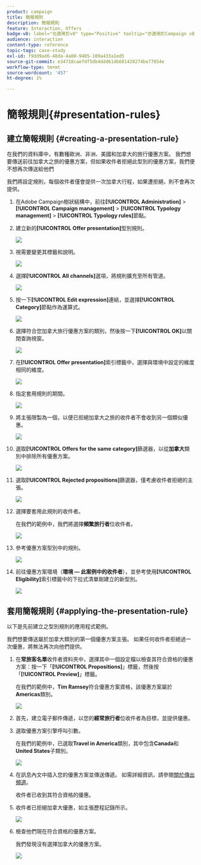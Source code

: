```yaml
---
product: campaign
title: 簡報規則
description: 簡報規則
feature: Interaction, Offers
badge-v8: label="也適用於v8" type="Positive" tooltip="亦適用於Campaign v8"
audience: interaction
content-type: reference
topic-tags: case-study
exl-id: f9dd9ad6-48da-4a80-9405-109a433a1ed5
source-git-commit: e34718caefdf5db4ddd61db601420274be77054e
workflow-type: tm+mt
source-wordcount: '457'
ht-degree: 1%

---
```


# 簡報規則{#presentation-rules}



## 建立簡報規則 {#creating-a-presentation-rule}

在我們的資料庫中，有數種歐洲、非洲、美國和加拿大的旅行優惠方案。 我們想要傳送前往加拿大之旅的優惠方案，但如果收件者拒絕此型別的優惠方案，我們便不想再次傳送給他們

我們將設定規則，每個收件者僅會提供一次加拿大行程，如果遭拒絕，則不會再次提供。

1. 在Adobe Campaign樹狀結構中，前往&#x200B;**[!UICONTROL Administration]** > **[!UICONTROL Campaign management]** > **[!UICONTROL Typology management]** > **[!UICONTROL Typology rules]**&#x200B;節點。
1. 建立新的&#x200B;**[!UICONTROL Offer presentation]**&#x200B;型別規則。

   ![](assets/offer_typology_example_001.png)

1. 視需要變更其標籤和說明。

   ![](assets/offer_typology_example_002.png)

1. 選擇&#x200B;**[!UICONTROL All channels]**&#x200B;選項，將規則擴充至所有管道。

   ![](assets/offer_typology_example_003.png)

1. 按一下&#x200B;**[!UICONTROL Edit expression]**&#x200B;連結，並選擇&#x200B;**[!UICONTROL Category]**&#x200B;節點作為運算式。

   ![](assets/offer_typology_example_004.png)

1. 選擇符合您加拿大旅行優惠方案的類別，然後按一下&#x200B;**[!UICONTROL OK]**&#x200B;以關閉查詢視窗。

   ![](assets/offer_typology_example_005.png)

1. 在&#x200B;**[!UICONTROL Offer presentation]**&#x200B;索引標籤中，選擇與環境中設定的維度相同的維度。

   ![](assets/offer_typology_example_006.png)

1. 指定套用規則的期間。

   ![](assets/offer_typology_example_007.png)

1. 將主張限製為一個，以便已拒絕加拿大之旅的收件者不會收到另一個類似優惠。

   ![](assets/offer_typology_example_008.png)

1. 選取&#x200B;**[!UICONTROL Offers for the same category]**&#x200B;篩選器，以從&#x200B;**加拿大**&#x200B;類別中排除所有優惠方案。

   ![](assets/offer_typology_example_020.png)

1. 選取&#x200B;**[!UICONTROL Rejected propositions]**&#x200B;篩選器，僅考慮收件者拒絕的主張。

   ![](assets/offer_typology_example_021.png)

1. 選擇要套用此規則的收件者。

   在我們的範例中，我們將選擇&#x200B;**頻繁旅行者**&#x200B;位收件者。

   ![](assets/offer_typology_example_009.png)

1. 參考優惠方案型別中的規則。

   ![](assets/offer_typology_example_013.png)

1. 前往優惠方案環境（**環境 — 此案例中的收件者**），並參考使用&#x200B;**[!UICONTROL Eligibility]**&#x200B;索引標籤中的下拉式清單剛建立的新型別。

   ![](assets/offer_typology_example_014.png)

## 套用簡報規則 {#applying-the-presentation-rule}

以下是先前建立之型別規則的應用程式範例。

我們想要傳送屬於加拿大類別的第一個優惠方案主張。 如果任何收件者拒絕過一次優惠，將無法再次向他們提供。

1. 在&#x200B;**常旅客名單**&#x200B;收件者資料夾中，選擇其中一個設定檔以檢查其符合資格的優惠方案：按一下「**[!UICONTROL Propositions]**」標籤，然後按「**[!UICONTROL Preview]**」標籤。

   在我們的範例中，**Tim Ramsey**&#x200B;符合優惠方案資格，該優惠方案屬於&#x200B;**Americas**&#x200B;類別。

   ![](assets/offer_typology_example_015.png)

1. 首先，建立電子郵件傳遞，以您的&#x200B;**經常旅行者**&#x200B;位收件者為目標，並提供優惠。
1. 選取優惠方案引擎呼叫引數。

   在我們的範例中，已選取&#x200B;**Travel in America**&#x200B;類別，其中包含&#x200B;**Canada**&#x200B;和&#x200B;**United States**&#x200B;子類別。

   ![](assets/offer_typology_example_016.png)

1. 在訊息內文中插入您的優惠方案並傳送傳遞。 如需詳細資訊，請參閱[關於傳出頻道](../../interaction/using/about-outbound-channels.md)。

   收件者已收到其符合資格的優惠。

1. 收件者已拒絕加拿大優惠，如主張歷程記錄所示。

   ![](assets/offer_typology_example_018.png)

1. 檢查他們現在符合資格的優惠方案。

   我們發現沒有選擇加拿大的優惠方案。

   ![](assets/offer_typology_example_019.png)
